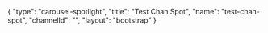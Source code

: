 {
    "type": "carousel-spotlight",
    "title": "Test Chan Spot",
    "name": "test-chan-spot",
    "channelId": "",
    "layout": "bootstrap"
}